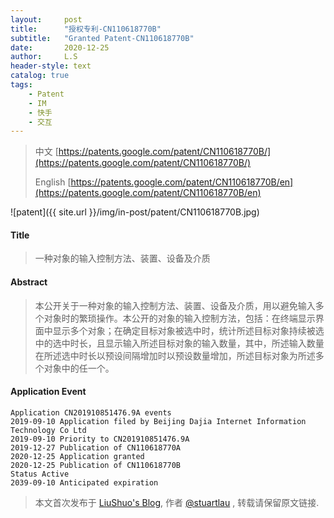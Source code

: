 ```yaml
---
layout:     post
title:      "授权专利-CN110618770B"
subtitle:   "Granted Patent-CN110618770B"
date:       2020-12-25
author:     L.S
header-style: text
catalog: true
tags:
    - Patent
    - IM
    - 快手
    - 交互
---
```

> 中文 [https://patents.google.com/patent/CN110618770B/](https://patents.google.com/patent/CN110618770B/)
>
> English [https://patents.google.com/patent/CN110618770B/en](https://patents.google.com/patent/CN110618770B/en)

![patent]({{ site.url }}/img/in-post/patent/CN110618770B.jpg)
#### Title
> 一种对象的输入控制方法、装置、设备及介质








#### Abstract
> 本公开关于一种对象的输入控制方法、装置、设备及介质，用以避免输入多个对象时的繁琐操作。本公开的对象的输入控制方法，包括：在终端显示界面中显示多个对象；在确定目标对象被选中时，统计所述目标对象持续被选中的选中时长，且显示输入所述目标对象的输入数量，其中，所述输入数量在所述选中时长以预设间隔增加时以预设数量增加，所述目标对象为所述多个对象中的任一个。








#### Application Event
```
Application CN201910851476.9A events 
2019-09-10 Application filed by Beijing Dajia Internet Information Technology Co Ltd
2019-09-10 Priority to CN201910851476.9A
2019-12-27 Publication of CN110618770A
2020-12-25 Application granted
2020-12-25 Publication of CN110618770B
Status Active
2039-09-10 Anticipated expiration
```
> 本文首次发布于 [LiuShuo's Blog](https://liushuo.me), 作者 [@stuartlau](http://github.com/stuartlau) ,
转载请保留原文链接.
